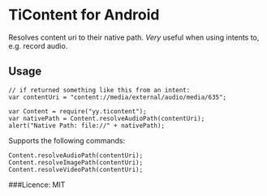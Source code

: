# TiContent for Android

Resolves content uri to their native path.
_Very_ useful when using intents to, e.g. record audio.



## Usage


~~~
// if returned something like this from an intent:
var contentUri = "content://media/external/audio/media/635";

var Content = require("yy.ticontent");
var nativePath = Content.resolveAudioPath(contentUri);
alert("Native Path: file://" + nativePath);
~~~

Supports the following commands:

~~~
Content.resolveAudioPath(contentUri);
Content.resolveImagePath(contentUri);
Content.resolveVideoPath(contentUri);
~~~


###Licence: MIT

